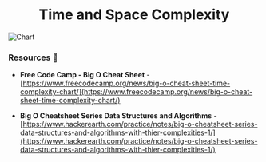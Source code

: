 <div align="center">

# Time and Space Complexity

</div>

![Chart](https://he-s3.s3.amazonaws.com/media/uploads/317c55e.png)

### Resources :book:

- **Free Code Camp - Big O Cheat Sheet** - [https://www.freecodecamp.org/news/big-o-cheat-sheet-time-complexity-chart/](https://www.freecodecamp.org/news/big-o-cheat-sheet-time-complexity-chart/)

- **Big O Cheatsheet Series Data Structures and Algorithms** - [https://www.hackerearth.com/practice/notes/big-o-cheatsheet-series-data-structures-and-algorithms-with-thier-complexities-1/](https://www.hackerearth.com/practice/notes/big-o-cheatsheet-series-data-structures-and-algorithms-with-thier-complexities-1/)
